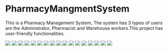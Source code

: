 # PharmacyMangmentSystem
This is a Pharmacy Management System, The system has 3 types of users are the Administrator, Pharmacist and Warehouse workers.This project has user-friendly functionalities.

![](https://raw.githubusercontent.com/TasneemAnas48/PharmacyMangmentSystem/d7e19e8c475d4ce8cefba68c9aa0e518c93548ac/Screenshot/2.jpg)
![](https://raw.githubusercontent.com/TasneemAnas48/PharmacyMangmentSystem/d7e19e8c475d4ce8cefba68c9aa0e518c93548ac/Screenshot/3.jpg)
![](https://raw.githubusercontent.com/TasneemAnas48/PharmacyMangmentSystem/d7e19e8c475d4ce8cefba68c9aa0e518c93548ac/Screenshot/5.jpg)
![](https://raw.githubusercontent.com/TasneemAnas48/PharmacyMangmentSystem/d7e19e8c475d4ce8cefba68c9aa0e518c93548ac/Screenshot/15.jpg)
![](https://raw.githubusercontent.com/TasneemAnas48/PharmacyMangmentSystem/d7e19e8c475d4ce8cefba68c9aa0e518c93548ac/Screenshot/17.jpg)
![](https://raw.githubusercontent.com/TasneemAnas48/PharmacyMangmentSystem/d7e19e8c475d4ce8cefba68c9aa0e518c93548ac/Screenshot/25.jpg)
![](https://raw.githubusercontent.com/TasneemAnas48/PharmacyMangmentSystem/d7e19e8c475d4ce8cefba68c9aa0e518c93548ac/Screenshot/46.jpg)
![](https://raw.githubusercontent.com/TasneemAnas48/PharmacyMangmentSystem/d7e19e8c475d4ce8cefba68c9aa0e518c93548ac/Screenshot/51.jpg)
![](https://raw.githubusercontent.com/TasneemAnas48/PharmacyMangmentSystem/d7e19e8c475d4ce8cefba68c9aa0e518c93548ac/Screenshot/59.jpg)
![](https://raw.githubusercontent.com/TasneemAnas48/PharmacyMangmentSystem/d7e19e8c475d4ce8cefba68c9aa0e518c93548ac/Screenshot/61.jpg)
![](https://raw.githubusercontent.com/TasneemAnas48/PharmacyMangmentSystem/d7e19e8c475d4ce8cefba68c9aa0e518c93548ac/Screenshot/67.jpg)
![](https://raw.githubusercontent.com/TasneemAnas48/PharmacyMangmentSystem/d7e19e8c475d4ce8cefba68c9aa0e518c93548ac/Screenshot/74.jpg)
![](https://raw.githubusercontent.com/TasneemAnas48/PharmacyMangmentSystem/d7e19e8c475d4ce8cefba68c9aa0e518c93548ac/Screenshot/77.jpg)
![](https://raw.githubusercontent.com/TasneemAnas48/PharmacyMangmentSystem/d7e19e8c475d4ce8cefba68c9aa0e518c93548ac/Screenshot/84.jpg)
![](https://raw.githubusercontent.com/TasneemAnas48/PharmacyMangmentSystem/d7e19e8c475d4ce8cefba68c9aa0e518c93548ac/Screenshot/83.jpg)
![](https://raw.githubusercontent.com/TasneemAnas48/PharmacyMangmentSystem/d7e19e8c475d4ce8cefba68c9aa0e518c93548ac/Screenshot/85.jpg)
![](https://raw.githubusercontent.com/TasneemAnas48/PharmacyMangmentSystem/d7e19e8c475d4ce8cefba68c9aa0e518c93548ac/Screenshot/86.jpg)
